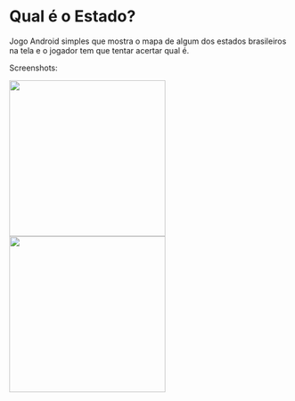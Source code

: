 # Qual é o Estado?
Jogo Android simples que mostra o mapa de algum dos estados brasileiros na tela e o jogador tem que tentar acertar
qual é.

Screenshots:

<img src="https://raw.githubusercontent.com/luizfp/QualOEstado/master/art/layout-2015-09-26-161147.png" width="280">

<img src="https://raw.githubusercontent.com/luizfp/QualOEstado/master/art/layout-2015-09-26-161232.png" width="280">

